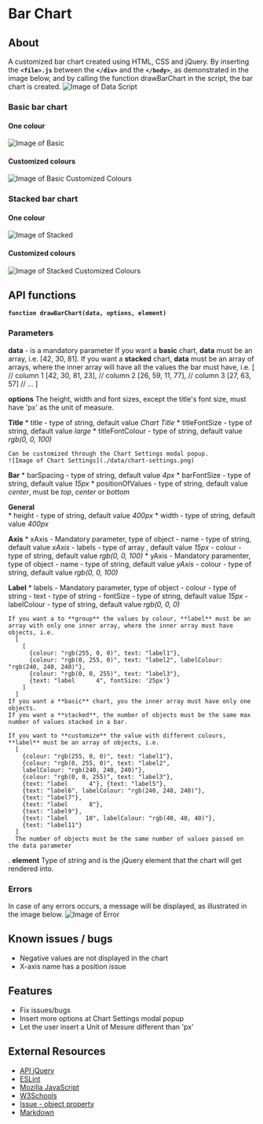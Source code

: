 # Bar Chart

## About
A customized bar chart created using HTML, CSS and jQuery.
By inserting the **`<file>.js`** between the **`</div>`** and the **`</body>`**, as demonstrated in the image below, and by calling the function drawBarChart in the script, the bar chart is created. 
![Image of Data Script](./data/data-script.png)

### Basic bar chart

#### One colour
![Image of Basic](./data/test-basic.png)

#### Customized colours 
![Image of Basic Customized Colours](./data/test-basic-customized-colours.png)

### Stacked bar chart

#### One colour
![Image of Stacked](./data/test-stacked.png)

#### Customized colours 
![Image of Stacked Customized Colours](./data/test-stacked-customized-colours.png)

## API functions

**`function drawBarChart(data, options, element)`**

### Parameters

**data** - is a mandatory parameter
  If you want a **basic** chart, **data** must be an array, i.e. [42, 30, 81].
  If you want a **stacked** chart, **data** must be an array of arrays, where the inner array will have all the values the bar must have, i.e.
    [
      // column 1
      [42, 30, 81, 23],
      // column 2
      [26, 59, 11, 77],
      // column 3
      [27, 63, 57]
      // ...
    ]

**options**
  The height, width and font sizes, except the title's font size, must have 'px' as the unit of measure.
  
  **Title**
    * title - type of string, default value *Chart Title*
    * titleFontSize - type of string, default value *large*
    * titleFontColour - type of string, default value *rgb(0, 0, 100)*

    Can be customized through the Chart Settings modal popup.
    ![Image of Chart Settings](./data/chart-settings.png)

  **Bar**
    * barSpacing - type of string, default value *4px*
    * barFontSize - type of string, default value *15px*
    * positionOfValues - type of string, default value *center*, must be *top*, *center* or *bottom*

  **General**    
    * height - type of string, default value *400px*
    * width - type of string, default value *400px*

  **Axis**
    * xAxis - Mandatory parameter, type of object
      - name - type of string, default value *xAxis*
      - labels - type of array , default value *15px*
      - colour - type of string, default value *rgb(0, 0, 100)*
    * yAxis - Mandatory paramenter, type of object
      - name - type of string, default value *yAxis*
      - colour - type of string, default value *rgb(0, 0, 100)*

  **Label**
    * labels - Mandatory parameter, type of object
      - colour - type of string
      - text - type of string
      - fontSize - type of string, default value *15px*
      - labelColour - type of string, default value *rgb(0, 0, 0)*

    If you want a to **group** the values by colour, **label** must be an array with only one inner array, where the inner array must have objects, i.e.
      [
        [
          {colour: "rgb(255, 0, 0)", text: "label1"}, 
          {colour: "rgb(0, 255, 0)", text: "label2", labelColour: "rgb(240, 240, 240)"}, 
          {colour: "rgb(0, 0, 255)", text: "label3"}, 
          {text: "label      4", fontSize: '25px'}
        ]
      ]
    If you want a **basic** chart, you the inner array must have only one objects.
    If you want a **stacked**, the number of objects must be the same max number of values stacked in a bar.

    If you want to **customize** the value with different colours, **label** must be an array of objects, i.e.
      [
        {colour: "rgb(255, 0, 0)", text: "label1"}, 
        {colour: "rgb(0, 255, 0)", text: "label2", 
        labelColour: "rgb(240, 240, 240)"}, 
        {colour: "rgb(0, 0, 255)", text: "label3"}, 
        {text: "label      4"}, {text: "label5"}, 
        {text: "label6", labelColour: "rgb(240, 240, 240)"}, 
        {text: "label7"},
        {text: "label      8"}, 
        {text: "label9"}, 
        {text: "label     10", labelColour: "rgb(40, 40, 40)"}, 
        {text: "label11"}
      ]
      The number of objects must be the same number of values passed on the data parameter
.
**element**
  Type of string and is the jQuery element that the chart will get rendered into.

### Errors
In case of any errors occurs, a message will be displayed, as illustrated in the image below.
![Image of Error](./data/error.png)

## Known issues / bugs
* Negative values are not displayed in the chart
* X-axis name has a position issue

## Features
* Fix issues/bugs
* Insert more options at Chart Settings modal popup
* Let the user insert a Unit of Mesure different than 'px'

## External Resources
* [API jQuery](https://api.jquery.com/)
* [ESLint](https://github.com/brackets-userland/brackets-eslint/issues/73)
* [Mozilla JavaScript](https://developer.mozilla.org/en-US/docs/Web/JavaScript/Reference)
* [W3Schools](https://www.w3schools.com/jsref)
* [Issue - object property](https://stackoverflow.com/questions/19301768/determine-if-the-object-has-a-property-and-value-in-javascript)
* [Markdown](https://guides.github.com/features/mastering-markdown/)
